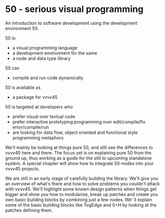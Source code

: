 50 - serious visual programming
==

An introduction to software development using the development environment 50.

50 is: 
* a visual programming language
* a development environment for the same
* a node and data type library

50 can
* compile and run code dynamically

50 is available as
* a package for vvvv45

50 is targeted at developers who 
* prefer visual over textual code
* prefer interactive prototyping programming over edit/compile/fix error/compile/run
* are looking for data flow, object oriented and functional style programming metaphors 

We'll mainly be looking at things pure 50, and still see the differences to vvvv45 here and there. The focus yet is on explaining pure 50 from the ground up, thus working as a guide for the still to upcoming standalone system. A special chapter will show how to integrate 50-nodes into your vvvv45 projects.

We are still in an early stage of carefully building the library. We'll give you an overview of what's there and how to solve problems you couldn't attack with vvvv45. We'll highlight some known design patterns when things get bigger and show you how to modularize, break up patches and create you own basic building blocks by combining just a few nodes. We' ll explain some of the basic building blocks like TogEdge and S+H by looking at the patches defining them.

